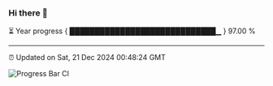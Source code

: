 ### Hi there 👋

⏳ Year progress { █████████████████████████████▁ } 97.00 %

---

⏰ Updated on Sat, 21 Dec 2024 00:48:24 GMT

![Progress Bar CI](https://github.com/Shyam-Makwana/GitHub-Actions-Demo/workflows/Progress%20Bar%20CI/badge.svg)
